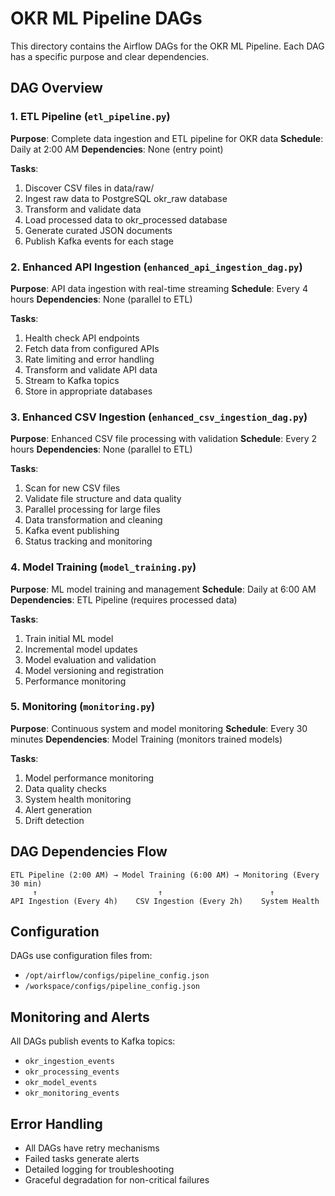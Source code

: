 # OKR ML Pipeline DAGs

This directory contains the Airflow DAGs for the OKR ML Pipeline. Each DAG has a specific purpose and clear dependencies.

## DAG Overview

### 1. ETL Pipeline (`etl_pipeline.py`)
**Purpose**: Complete data ingestion and ETL pipeline for OKR data
**Schedule**: Daily at 2:00 AM
**Dependencies**: None (entry point)

**Tasks**:
1. Discover CSV files in data/raw/
2. Ingest raw data to PostgreSQL okr_raw database
3. Transform and validate data
4. Load processed data to okr_processed database
5. Generate curated JSON documents
6. Publish Kafka events for each stage

### 2. Enhanced API Ingestion (`enhanced_api_ingestion_dag.py`)
**Purpose**: API data ingestion with real-time streaming
**Schedule**: Every 4 hours
**Dependencies**: None (parallel to ETL)

**Tasks**:
1. Health check API endpoints
2. Fetch data from configured APIs
3. Rate limiting and error handling
4. Transform and validate API data
5. Stream to Kafka topics
6. Store in appropriate databases

### 3. Enhanced CSV Ingestion (`enhanced_csv_ingestion_dag.py`)
**Purpose**: Enhanced CSV file processing with validation
**Schedule**: Every 2 hours
**Dependencies**: None (parallel to ETL)

**Tasks**:
1. Scan for new CSV files
2. Validate file structure and data quality
3. Parallel processing for large files
4. Data transformation and cleaning
5. Kafka event publishing
6. Status tracking and monitoring

### 4. Model Training (`model_training.py`)
**Purpose**: ML model training and management
**Schedule**: Daily at 6:00 AM
**Dependencies**: ETL Pipeline (requires processed data)

**Tasks**:
1. Train initial ML model
2. Incremental model updates
3. Model evaluation and validation
4. Model versioning and registration
5. Performance monitoring

### 5. Monitoring (`monitoring.py`)
**Purpose**: Continuous system and model monitoring
**Schedule**: Every 30 minutes
**Dependencies**: Model Training (monitors trained models)

**Tasks**:
1. Model performance monitoring
2. Data quality checks
3. System health monitoring
4. Alert generation
5. Drift detection

## DAG Dependencies Flow

```
ETL Pipeline (2:00 AM) → Model Training (6:00 AM) → Monitoring (Every 30 min)
     ↑                           ↑                        ↑
API Ingestion (Every 4h)    CSV Ingestion (Every 2h)    System Health
```

## Configuration

DAGs use configuration files from:
- `/opt/airflow/configs/pipeline_config.json`
- `/workspace/configs/pipeline_config.json`

## Monitoring and Alerts

All DAGs publish events to Kafka topics:
- `okr_ingestion_events`
- `okr_processing_events`
- `okr_model_events`
- `okr_monitoring_events`

## Error Handling

- All DAGs have retry mechanisms
- Failed tasks generate alerts
- Detailed logging for troubleshooting
- Graceful degradation for non-critical failures